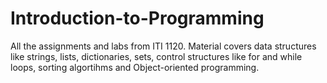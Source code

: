 # Introduction-to-Programming
All the assignments and labs from ITI 1120. Material covers data structures like strings, lists, dictionaries, sets, control structures like for and while loops, sorting algortihms and Object-oriented programming.
